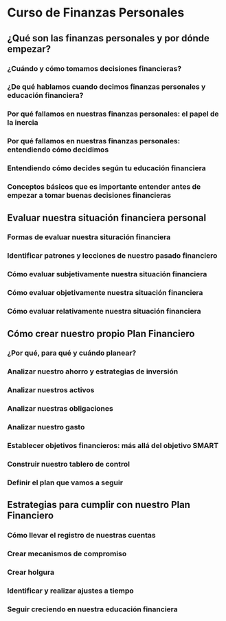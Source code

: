 # Curso de Finanzas Personales

## ¿Qué son las finanzas personales y por dónde empezar?

### ¿Cuándo y cómo tomamos decisiones financieras?

### ¿De qué hablamos cuando decimos finanzas personales y educación financiera?

### Por qué fallamos en nuestras finanzas personales: el papel de la inercia

### Por qué fallamos en nuestras finanzas personales: entendiendo cómo decidimos

### Entendiendo cómo decides según tu educación financiera

### Conceptos básicos que es importante entender antes de empezar a tomar buenas decisiones financieras

## Evaluar nuestra situación financiera personal

### Formas de evaluar nuestra situración financiera

### Identificar patrones y lecciones de nuestro pasado financiero

### Cómo evaluar subjetivamente nuestra situación financiera

### Cómo evaluar objetivamente nuestra situación financiera

### Cómo evaluar relativamente nuestra situación financiera

## Cómo crear nuestro propio Plan Financiero

### ¿Por qué, para qué y cuándo planear?

### Analizar nuestro ahorro y estrategias de inversión

### Analizar nuestros activos

### Analizar nuestras obligaciones

### Analizar nuestro gasto

### Establecer objetivos financieros: más allá del objetivo SMART

### Construir nuestro tablero de control

### Definir el plan que vamos a seguir

## Estrategias para cumplir con nuestro Plan Financiero

### Cómo llevar el registro de nuestras cuentas

### Crear mecanismos de compromiso

### Crear holgura

### Identificar y realizar ajustes a tiempo

### Seguir creciendo en nuestra educación financiera
